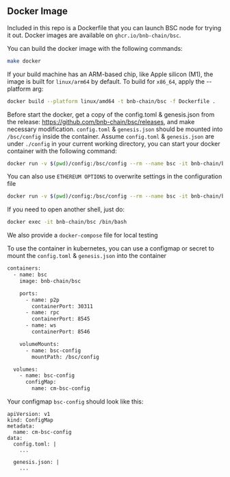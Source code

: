 ## Docker Image

Included in this repo is a Dockerfile that you can launch BSC node for trying it out. Docker images are available on `ghcr.io/bnb-chain/bsc`.

You can build the docker image with the following commands:
```bash
make docker
```

If your build machine has an ARM-based chip, like Apple silicon (M1), the image is built for `linux/arm64` by default. To build for `x86_64`, apply the --platform arg:

```bash
docker build --platform linux/amd64 -t bnb-chain/bsc -f Dockerfile .
```

Before start the docker, get a copy of the config.toml & genesis.json from the release: https://github.com/bnb-chain/bsc/releases, and make necessary modification. `config.toml` & `genesis.json` should be mounted into `/bsc/config` inside the container. Assume `config.toml` & `genesis.json` are under `./config` in your current working directory, you can start your docker container with the following command:
```bash
docker run -v $(pwd)/config:/bsc/config --rm --name bsc -it bnb-chain/bsc 
```

You can also use `ETHEREUM OPTIONS` to overwrite settings in the configuration file
```bash
docker run -v $(pwd)/config:/bsc/config --rm --name bsc -it bnb-chain/bsc --http.addr 0.0.0.0 --http.port 8545 --http.vhosts '*' --verbosity 3
```

If you need to open another shell, just do:
```bash
docker exec -it bnb-chain/bsc /bin/bash
```

We also provide a `docker-compose` file for local testing

To use the container in kubernetes, you can use a configmap or secret to mount the `config.toml` & `genesis.json` into the container
```bash
containers:
  - name: bsc
    image: bnb-chain/bsc

    ports:
      - name: p2p
        containerPort: 30311  
      - name: rpc
        containerPort: 8545
      - name: ws
        containerPort: 8546     

    volumeMounts:
      - name: bsc-config
        mountPath: /bsc/config

  volumes:
    - name: bsc-config
      configMap:
        name: cm-bsc-config
```

Your configmap `bsc-config` should look like this:
```
apiVersion: v1
kind: ConfigMap
metadata:
  name: cm-bsc-config
data:
  config.toml: |
    ...

  genesis.json: |
    ...  

```